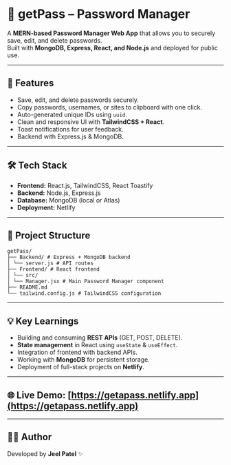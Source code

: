 # 🔐 getPass – Password Manager

A **MERN-based Password Manager Web App** that allows you to securely save, edit, and delete passwords.  
Built with **MongoDB, Express, React, and Node.js** and deployed for public use.

---

## 🚀 Features
- Save, edit, and delete passwords securely.  
- Copy passwords, usernames, or sites to clipboard with one click.  
- Auto-generated unique IDs using `uuid`.  
- Clean and responsive UI with **TailwindCSS + React**.  
- Toast notifications for user feedback.  
- Backend with Express.js & MongoDB.

---

## 🛠️ Tech Stack
- **Frontend:** React.js, TailwindCSS, React Toastify  
- **Backend:** Node.js, Express.js  
- **Database:** MongoDB (local or Atlas)  
- **Deployment:** Netlify  

---

## 📂 Project Structure

```
getPass/
├── Backend/ # Express + MongoDB backend
│ └── server.js # API routes
├── Frontend/ # React frontend
│ └── src/
│ └── Manager.jsx # Main Password Manager component
├── README.md
└── tailwind.config.js # TailwindCSS configuration
```



---

## 💡 Key Learnings
- Building and consuming **REST APIs** (GET, POST, DELETE).  
- **State management** in React using `useState` & `useEffect`.  
- Integration of frontend with backend APIs.  
- Working with **MongoDB** for persistent storage.  
- Deployment of full-stack projects on **Netlify**.

---

## 🌐 Live Demo: [https://getapass.netlify.app](https://getapass.netlify.app)  

---

## 👨‍💻 Author
Developed by **Jeel Patel** ✨
